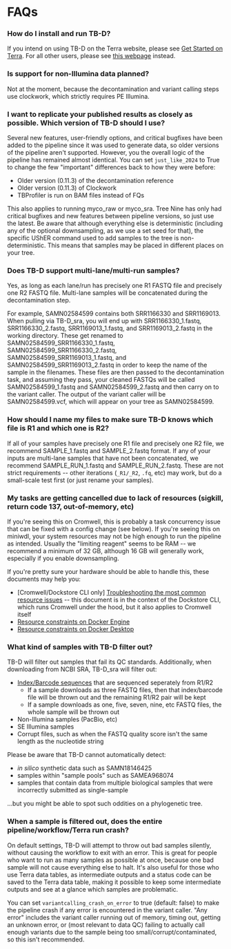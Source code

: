 # FAQs

### How do I install and run TB-D?
If you intend on using TB-D on the Terra website, please see [Get Started on Terra](./get_started_Terra.md).
For all other users, please see [this webpage](.get_started_nonTerra.md) instead.


### Is support for non-Illumina data planned?
Not at the moment, because the decontamination and variant calling steps use clockwork, which strictly requires PE Illumina.


### I want to replicate your published results as closely as possible. Which version of TB-D should I use?
Several new features, user-friendly options, and critical bugfixes have been added to the pipeline since it was used to generate data, so older versions of the pipeline aren't supported. However, you the overall logic of the pipeline has remained almost identical. You can set `just_like_2024` to True to change the few "important" differences back to how they were before:
* Older version (0.11.3) of the decontamination reference
* Older version (0.11.3) of Clockwork
* TBProfiler is run on BAM files instead of FQs

This also applies to running myco_raw or myco_sra. Tree Nine has only had critical bugfixes and new features between pipeline versions, so just use the latest. Be aware that although everything else is deterministic (including any of the optional downsampling, as we use a set seed for that), the specific UShER command used to add samples to the tree is non-deterministic. This means that samples may be placed in different places on your tree.


### Does TB-D support multi-lane/multi-run samples?
Yes, as long as each lane/run has precisely one R1 FASTQ file and precisely one R2 FASTQ file. Multi-lane samples will be concatenated during the decontamination step.

For example, SAMN02584599 contains both SRR1166330 and SRR1169013. When pulling via TB-D_sra, you will end up with SRR1166330_1.fastq, SRR1166330_2.fastq, SRR1169013_1.fastq, and SRR1169013_2.fastq in the working directory. These get renamed to SAMN02584599_SRR1166330_1.fastq, SAMN02584599_SRR1166330_2.fastq, SAMN02584599_SRR1169013_1.fastq, and SAMN02584599_SRR1169013_2.fastq in order to keep the name of the sample in the filenames. These files are then passed to the decontamination task, and assuming they pass, your cleaned FASTQs will be called SAMN02584599_1.fastq and SAMN02584599_2.fastq and then carry on to the variant caller. The output of the variant caller will be SAMN02584599.vcf, which will appear on your tree as SAMN02584599.


### How should I name my files to make sure TB-D knows which file is R1 and which one is R2?
If all of your samples have precisely one R1 file and precisely one R2 file, we recommend SAMPLE_1.fastq and SAMPLE_2.fastq format. If any of your inputs are multi-lane samples that have not been concatenated, we recommend SAMPLE_RUN_1.fastq and SAMPLE_RUN_2.fastq. These are not strict requirements -- other iterations (`_R1/_R2`, `.fq`, etc) may work, but do a small-scale test first (or just rename your samples).


### My tasks are getting cancelled due to lack of resources (sigkill, return code 137, out-of-memory, etc)
If you're seeing this on Cromwell, this is probably a task concurrency issue that can be fixed with a config change (see below). If you're seeing this on miniwdl, your system resources may not be high enough to run the pipeline as intended. Usually the "limiting reagent" seems to be RAM -- we recommend a minimum of 32 GB, although 16 GB will generally work, especially if you enable downsampling.

If you're pretty sure your hardware should be able to handle this, these documents may help you:
* [Cromwell/Dockstore CLI only] [Troubleshooting the most common resource issues](https://docs.dockstore.org/en/stable/advanced-topics/dockstore-cli/dockstore-cli-faq.html#cromwell-docker-lockup) -- this document is in the context of the Dockstore CLI, which runs Cromwell under the hood, but it also applies to Cromwell itself
* [Resource constraints on Docker Engine](https://docs.docker.com/engine/containers/resource_constraints/)
* [Resource constraints on Docker Desktop](https://docs.docker.com/desktop/settings-and-maintenance/settings/#advanced)


### What kind of samples with TB-D filter out?
TB-D will filter out samples that fail its QC standards. Additionally, when downloading from NCBI SRA, TB-D_sra will filter out:
* [Index/Barcode sequences](https://www.biostars.org/p/390726/#390738) that are sequenced seperately from R1/R2
	* If a sample downloads as three FASTQ files, then that index/barcode file will be thrown out and the remaining R1/R2 pair will be kept
	* If a sample downloads as one, five, seven, nine, etc FASTQ files, the whole sample will be thrown out
* Non-Illumina samples (PacBio, etc)
* SE Illumina samples
* Corrupt files, such as when the FASTQ quality score isn't the same length as the nucleotide string

Please be aware that TB-D cannot automatically detect:
* *in silico* synthetic data such as SAMN18146425
* samples within "sample pools" such as SAMEA968074
* samples that contain data from multiple biological samples that were incorrectly submitted as single-sample

...but you might be able to spot such oddities on a phylogenetic tree.


### When a sample is filtered out, does the entire pipeline/workflow/Terra run crash?
On default settings, TB-D will attempt to throw out bad samples silently, without causing the workflow to exit with an error. This is great for people who want to run as many samples as possible at once, because one bad sample will not cause everything else to halt. It's also useful for those who use Terra data tables, as intermediate outputs and a status code can be saved to the Terra data table, making it possible to keep some intermediate outputs and see at a glance which samples are problematic.

You can set `variantcalling_crash_on_error` to true (default: false) to make the pipeline crash if any error is encountered in the variant caller. "Any error" includes the variant caller running out of memory, timing out, getting an unknown error, or (most relevant to data QC) failing to actually call enough variants due to the sample being too small/corrupt/contaminated, so this isn't recommended.



